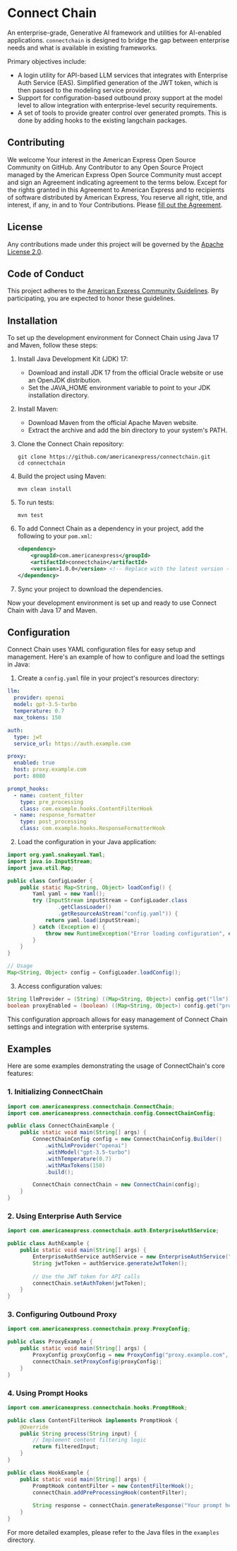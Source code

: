 # Connect Chain
An enterprise-grade, Generative AI framework and utilities for AI-enabled applications. `connectchain` is designed to bridge the gap between enterprise needs and what is available in existing frameworks.

Primary objectives include:
* A login utility for API-based LLM services that integrates with Enterprise Auth Service (EAS). Simplified generation of the JWT token, which is then passed to the modeling service provider.
* Support for configuration-based outbound proxy support at the model level to allow integration with enterprise-level security requirements.
* A set of tools to provide greater control over generated prompts. This is done by adding hooks to the existing langchain packages.

## Contributing

We welcome Your interest in the American Express Open Source Community on GitHub. Any Contributor to
any Open Source Project managed by the American Express Open Source Community must accept and sign
an Agreement indicating agreement to the terms below. Except for the rights granted in this 
Agreement to American Express and to recipients of software distributed by American Express, You
reserve all right, title, and interest, if any, in and to Your Contributions. Please
[fill out the Agreement](https://cla-assistant.io/americanexpress/connectchain).

## License

Any contributions made under this project will be governed by the
[Apache License 2.0](./LICENSE.txt).

## Code of Conduct

This project adheres to the [American Express Community Guidelines](./CODE_OF_CONDUCT.md). By
participating, you are expected to honor these guidelines.

## Installation

To set up the development environment for Connect Chain using Java 17 and Maven, follow these steps:

1. Install Java Development Kit (JDK) 17:
   - Download and install JDK 17 from the official Oracle website or use an OpenJDK distribution.
   - Set the JAVA_HOME environment variable to point to your JDK installation directory.

2. Install Maven:
   - Download Maven from the official Apache Maven website.
   - Extract the archive and add the bin directory to your system's PATH.

3. Clone the Connect Chain repository:
   ```
   git clone https://github.com/americanexpress/connectchain.git
   cd connectchain
   ```

4. Build the project using Maven:
   ```
   mvn clean install
   ```

5. To run tests:
   ```
   mvn test
   ```

6. To add Connect Chain as a dependency in your project, add the following to your `pom.xml`:
   ```xml
   <dependency>
       <groupId>com.americanexpress</groupId>
       <artifactId>connectchain</artifactId>
       <version>1.0.0</version> <!-- Replace with the latest version -->
   </dependency>
   ```

7. Sync your project to download the dependencies.

Now your development environment is set up and ready to use Connect Chain with Java 17 and Maven.

## Configuration

Connect Chain uses YAML configuration files for easy setup and management. Here's an example of how to configure and load the settings in Java:

1. Create a `config.yaml` file in your project's resources directory:

```yaml
llm:
  provider: openai
  model: gpt-3.5-turbo
  temperature: 0.7
  max_tokens: 150

auth:
  type: jwt
  service_url: https://auth.example.com

proxy:
  enabled: true
  host: proxy.example.com
  port: 8080

prompt_hooks:
  - name: content_filter
    type: pre_processing
    class: com.example.hooks.ContentFilterHook
  - name: response_formatter
    type: post_processing
    class: com.example.hooks.ResponseFormatterHook
```

2. Load the configuration in your Java application:

```java
import org.yaml.snakeyaml.Yaml;
import java.io.InputStream;
import java.util.Map;

public class ConfigLoader {
    public static Map<String, Object> loadConfig() {
        Yaml yaml = new Yaml();
        try (InputStream inputStream = ConfigLoader.class
                .getClassLoader()
                .getResourceAsStream("config.yaml")) {
            return yaml.load(inputStream);
        } catch (Exception e) {
            throw new RuntimeException("Error loading configuration", e);
        }
    }
}

// Usage
Map<String, Object> config = ConfigLoader.loadConfig();
```

3. Access configuration values:

```java
String llmProvider = (String) ((Map<String, Object>) config.get("llm")).get("provider");
boolean proxyEnabled = (boolean) ((Map<String, Object>) config.get("proxy")).get("enabled");
```

This configuration approach allows for easy management of Connect Chain settings and integration with enterprise systems.

## Examples

Here are some examples demonstrating the usage of ConnectChain's core features:

### 1. Initializing ConnectChain

```java
import com.americanexpress.connectchain.ConnectChain;
import com.americanexpress.connectchain.config.ConnectChainConfig;

public class ConnectChainExample {
    public static void main(String[] args) {
        ConnectChainConfig config = new ConnectChainConfig.Builder()
            .withLlmProvider("openai")
            .withModel("gpt-3.5-turbo")
            .withTemperature(0.7)
            .withMaxTokens(150)
            .build();

        ConnectChain connectChain = new ConnectChain(config);
    }
}
```

### 2. Using Enterprise Auth Service

```java
import com.americanexpress.connectchain.auth.EnterpriseAuthService;

public class AuthExample {
    public static void main(String[] args) {
        EnterpriseAuthService authService = new EnterpriseAuthService("https://auth.example.com");
        String jwtToken = authService.generateJwtToken();
        
        // Use the JWT token for API calls
        connectChain.setAuthToken(jwtToken);
    }
}
```

### 3. Configuring Outbound Proxy

```java
import com.americanexpress.connectchain.proxy.ProxyConfig;

public class ProxyExample {
    public static void main(String[] args) {
        ProxyConfig proxyConfig = new ProxyConfig("proxy.example.com", 8080);
        connectChain.setProxyConfig(proxyConfig);
    }
}
```

### 4. Using Prompt Hooks

```java
import com.americanexpress.connectchain.hooks.PromptHook;

public class ContentFilterHook implements PromptHook {
    @Override
    public String process(String input) {
        // Implement content filtering logic
        return filteredInput;
    }
}

public class HookExample {
    public static void main(String[] args) {
        PromptHook contentFilter = new ContentFilterHook();
        connectChain.addPreProcessingHook(contentFilter);
        
        String response = connectChain.generateResponse("Your prompt here");
    }
}
```

For more detailed examples, please refer to the Java files in the `examples` directory.
